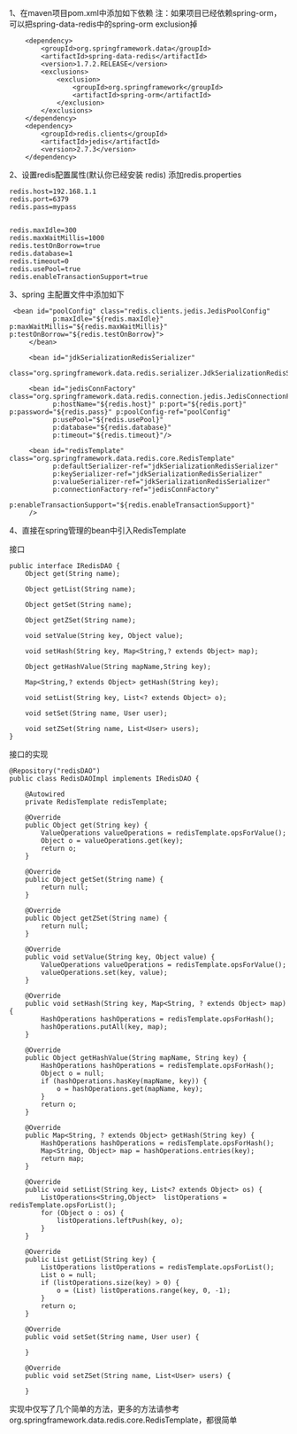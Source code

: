 1、在maven项目pom.xml中添加如下依赖
注：如果项目已经依赖spring-orm，可以把spring-data-redis中的spring-orm exclusion掉


        <dependency>
            <groupId>org.springframework.data</groupId>
            <artifactId>spring-data-redis</artifactId>
            <version>1.7.2.RELEASE</version>
            <exclusions>
                <exclusion>
                    <groupId>org.springframework</groupId>
                    <artifactId>spring-orm</artifactId>
                </exclusion>
            </exclusions>
        </dependency>
        <dependency>
            <groupId>redis.clients</groupId>
            <artifactId>jedis</artifactId>
            <version>2.7.3</version>
        </dependency>
        
2、设置redis配置属性(默认你已经安装 redis)
添加redis.properties

    redis.host=192.168.1.1
    redis.port=6379
    redis.pass=mypass
      
      
    redis.maxIdle=300
    redis.maxWaitMillis=1000
    redis.testOnBorrow=true
    redis.database=1
    redis.timeout=0
    redis.usePool=true
    redis.enableTransactionSupport=true
    
3、spring 主配置文件中添加如下

     <bean id="poolConfig" class="redis.clients.jedis.JedisPoolConfig"
               p:maxIdle="${redis.maxIdle}" p:maxWaitMillis="${redis.maxWaitMillis}" p:testOnBorrow="${redis.testOnBorrow}">
         </bean>
     
         <bean id="jdkSerializationRedisSerializer"
               class="org.springframework.data.redis.serializer.JdkSerializationRedisSerializer"/>
     
         <bean id="jedisConnFactory" class="org.springframework.data.redis.connection.jedis.JedisConnectionFactory"
               p:hostName="${redis.host}" p:port="${redis.port}" p:password="${redis.pass}" p:poolConfig-ref="poolConfig"
               p:usePool="${redis.usePool}"
               p:database="${redis.database}"
               p:timeout="${redis.timeout}"/>
     
         <bean id="redisTemplate" class="org.springframework.data.redis.core.RedisTemplate"
               p:defaultSerializer-ref="jdkSerializationRedisSerializer"
               p:keySerializer-ref="jdkSerializationRedisSerializer"
               p:valueSerializer-ref="jdkSerializationRedisSerializer"
               p:connectionFactory-ref="jedisConnFactory"
               p:enableTransactionSupport="${redis.enableTransactionSupport}"
         />
        
4、直接在spring管理的bean中引入RedisTemplate

接口

    public interface IRedisDAO {
        Object get(String name);
    
        Object getList(String name);
    
        Object getSet(String name);
    
        Object getZSet(String name);
    
        void setValue(String key, Object value);
    
        void setHash(String key, Map<String,? extends Object> map);
    
        Object getHashValue(String mapName,String key);
    
        Map<String,? extends Object> getHash(String key);
    
        void setList(String key, List<? extends Object> o);
    
        void setSet(String name, User user);
    
        void setZSet(String name, List<User> users);
    }
    
接口的实现

    @Repository("redisDAO")
    public class RedisDAOImpl implements IRedisDAO {
    
        @Autowired
        private RedisTemplate redisTemplate;
    
        @Override
        public Object get(String key) {
            ValueOperations valueOperations = redisTemplate.opsForValue();
            Object o = valueOperations.get(key);
            return o;
        }
    
        @Override
        public Object getSet(String name) {
            return null;
        }
    
        @Override
        public Object getZSet(String name) {
            return null;
        }
    
        @Override
        public void setValue(String key, Object value) {
            ValueOperations valueOperations = redisTemplate.opsForValue();
            valueOperations.set(key, value);
        }
    
        @Override
        public void setHash(String key, Map<String, ? extends Object> map) {
            HashOperations hashOperations = redisTemplate.opsForHash();
            hashOperations.putAll(key, map);
        }
    
        @Override
        public Object getHashValue(String mapName, String key) {
            HashOperations hashOperations = redisTemplate.opsForHash();
            Object o = null;
            if (hashOperations.hasKey(mapName, key)) {
                o = hashOperations.get(mapName, key);
            }
            return o;
        }
    
        @Override
        public Map<String, ? extends Object> getHash(String key) {
            HashOperations hashOperations = redisTemplate.opsForHash();
            Map<String, Object> map = hashOperations.entries(key);
            return map;
        }
    
        @Override
        public void setList(String key, List<? extends Object> os) {
            ListOperations<String,Object>  listOperations = redisTemplate.opsForList();
            for (Object o : os) {
                listOperations.leftPush(key, o);
            }
        }
    
        @Override
        public List getList(String key) {
            ListOperations listOperations = redisTemplate.opsForList();
            List o = null;
            if (listOperations.size(key) > 0) {
                o = (List) listOperations.range(key, 0, -1);
            }
            return o;
        }
    
        @Override
        public void setSet(String name, User user) {
    
        }
    
        @Override
        public void setZSet(String name, List<User> users) {
    
        }

实现中仅写了几个简单的方法，更多的方法请参考org.springframework.data.redis.core.RedisTemplate，都很简单
      